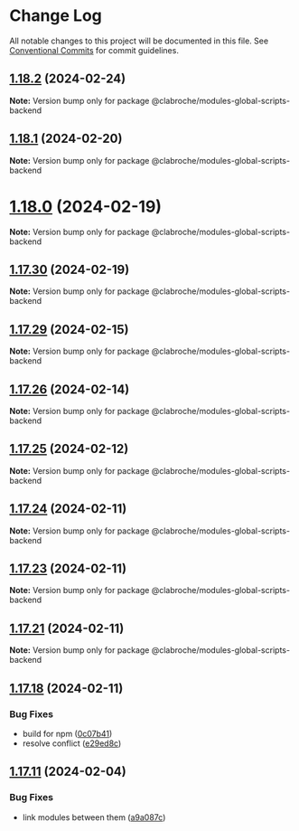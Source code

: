 # Change Log

All notable changes to this project will be documented in this file.
See [Conventional Commits](https://conventionalcommits.org) for commit guidelines.

## [1.18.2](https://github.com/clabroche/stack-monitor/compare/v1.18.1...v1.18.2) (2024-02-24)

**Note:** Version bump only for package @clabroche/modules-global-scripts-backend

## [1.18.1](https://github.com/clabroche/stack-monitor/compare/v1.18.0...v1.18.1) (2024-02-20)

**Note:** Version bump only for package @clabroche/modules-global-scripts-backend

# [1.18.0](https://github.com/clabroche/stack-monitor/compare/v1.17.30...v1.18.0) (2024-02-19)

**Note:** Version bump only for package @clabroche/modules-global-scripts-backend

## [1.17.30](https://github.com/clabroche/stack-monitor/compare/v1.17.29...v1.17.30) (2024-02-19)

**Note:** Version bump only for package @clabroche/modules-global-scripts-backend

## [1.17.29](https://github.com/clabroche/stack-monitor/compare/v1.17.28...v1.17.29) (2024-02-15)

**Note:** Version bump only for package @clabroche/modules-global-scripts-backend

## [1.17.26](https://github.com/clabroche/stack-monitor/compare/v1.17.25...v1.17.26) (2024-02-14)

**Note:** Version bump only for package @clabroche/modules-global-scripts-backend

## [1.17.25](https://github.com/clabroche/stack-monitor/compare/v1.17.24...v1.17.25) (2024-02-12)

**Note:** Version bump only for package @clabroche/modules-global-scripts-backend

## [1.17.24](https://github.com/clabroche/stack-monitor/compare/v1.17.23...v1.17.24) (2024-02-11)

**Note:** Version bump only for package @clabroche/modules-global-scripts-backend

## [1.17.23](https://github.com/clabroche/stack-monitor/compare/v1.17.21...v1.17.23) (2024-02-11)

**Note:** Version bump only for package @clabroche/modules-global-scripts-backend

## [1.17.21](https://github.com/clabroche/stack-monitor/compare/v1.17.20...v1.17.21) (2024-02-11)

**Note:** Version bump only for package @clabroche/modules-global-scripts-backend

## [1.17.18](https://github.com/clabroche/stack-monitor/compare/v1.17.15...v1.17.18) (2024-02-11)

### Bug Fixes

* build for npm ([0c07b41](https://github.com/clabroche/stack-monitor/commit/0c07b410a237412c1c73bbb42fe45c1f9c220482))
* resolve conflict ([e29ed8c](https://github.com/clabroche/stack-monitor/commit/e29ed8c50536109b0a05ec24d212b03a0f0b7922))

## [1.17.11](https://github.com/clabroche/stack-monitor/compare/v1.17.10...v1.17.11) (2024-02-04)

### Bug Fixes

* link modules between them ([a9a087c](https://github.com/clabroche/stack-monitor/commit/a9a087c7cd00ba09bdf075e476d6ea669a86dc06))
